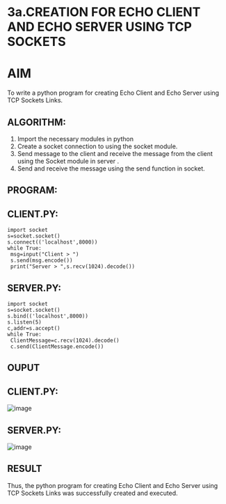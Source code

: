 # 3a.CREATION FOR ECHO CLIENT AND ECHO SERVER USING TCP SOCKETS
# AIM
To write a python program for creating Echo Client and Echo Server using TCP
Sockets Links.
## ALGORITHM:
1. Import the necessary modules in python
2. Create a socket connection to using the socket module.
3. Send message to the client and receive the message from the client using the Socket module in
 server .
4. Send and receive the message using the send function in socket.
## PROGRAM:
## CLIENT.PY:
```
import socket
s=socket.socket()
s.connect(('localhost',8000))
while True:
 msg=input("Client > ")
 s.send(msg.encode())
 print("Server > ",s.recv(1024).decode())
```
## SERVER.PY:
```
import socket
s=socket.socket()
s.bind(('localhost',8000))
s.listen(5)
c,addr=s.accept()
while True:
 ClientMessage=c.recv(1024).decode()
 c.send(ClientMessage.encode())
```
## OUPUT
## CLIENT.PY:

![image](https://github.com/dinesh2068/19CS406-EX-NO3-a-_/assets/151390189/81cb5ae1-fbf3-449c-a308-26e710f4e106)

## SERVER.PY:

![image](https://github.com/dinesh2068/19CS406-EX-NO3-a-_/assets/151390189/32487ba4-d608-40cd-b7f2-4cf92925d262)

## RESULT
Thus, the python program for creating Echo Client and Echo Server using TCP Sockets Links 
was successfully created and executed.

